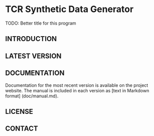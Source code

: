 TCR Synthetic Data Generator
============================

TODO: Better title for this program


INTRODUCTION
------------



LATEST VERSION
--------------



DOCUMENTATION
-------------

Documentation for the most recent version is available on the project website.  The manual is included in each version as [text in Markdown format] (doc/manual.md).


LICENSE
-------


CONTACT
-------

